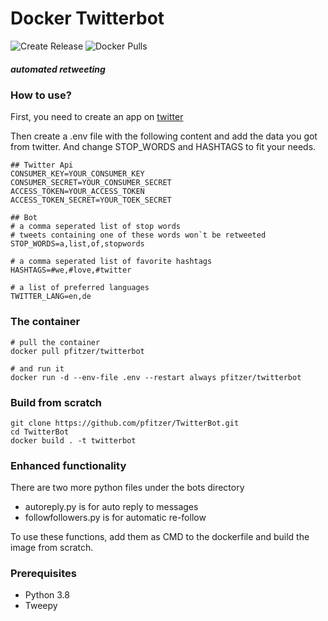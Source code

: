 # Docker Twitterbot

![Create Release](https://github.com/pfitzer/TwitterBot/workflows/Create%20Release/badge.svg)
![Docker Pulls](https://img.shields.io/docker/pulls/pfitzer/twitterbot.svg?style=flat-square&logo=docker)

##### automated retweeting

### How to use?

First, you need to create an app on [twitter](https://developer.twitter.com/en/apps)

Then create a .env file with the following content and add the data you got from twitter.
And change STOP_WORDS and HASHTAGS to fit your needs.

    ## Twitter Api
    CONSUMER_KEY=YOUR_CONSUMER_KEY
    CONSUMER_SECRET=YOUR_CONSUMER_SECRET
    ACCESS_TOKEN=YOUR_ACCESS_TOKEN
    ACCESS_TOKEN_SECRET=YOUR_TOEK_SECRET

    ## Bot
    # a comma seperated list of stop words
    # tweets containing one of these words won`t be retweeted
    STOP_WORDS=a,list,of,stopwords

    # a comma seperated list of favorite hashtags
    HASHTAGS=#we,#love,#twitter
    
    # a list of preferred languages
    TWITTER_LANG=en,de

### The container

    # pull the container
    docker pull pfitzer/twitterbot
    
    # and run it
    docker run -d --env-file .env --restart always pfitzer/twitterbot
    
### Build from scratch
    
    git clone https://github.com/pfitzer/TwitterBot.git
    cd TwitterBot
    docker build . -t twitterbot
    
### Enhanced functionality

There are two more python files under the bots directory

* autoreply.py is for auto reply to messages
* followfollowers.py is for automatic re-follow

To use these functions, add them as CMD to the dockerfile and build the image from scratch.
    
### Prerequisites

* Python 3.8
* Tweepy

